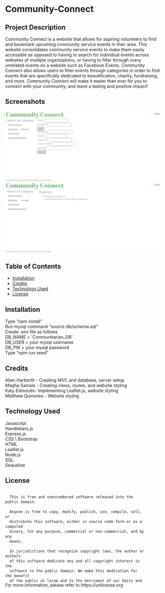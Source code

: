 # Community-Connect

## Project Description
Community Connect is a website that allows for aspiring volunteers to find and bookmark upcoming community service events in their area. This website consolidates community service events to make them easily accessible as opposed to having to search for individual events across websites of multiple organizations, or having to filter through many unrelated events on a website such as Facebook Events. Community Connect also allows users to filter events through categories in order to find events that are specifically dedicated to beautification, charity, fundraising, and more. Community Connect will make it easier than ever for you to connect with your community, and leave a lasting and positive impact!

## Screenshots
![Main](images/main.jpg)
![Event](images/event.jpg)

## Table of Contents
* [Installation](#Installation)
* [Credits](#Credits)
* [Technology Used](#TechnologyUsed)
* [License](#License)

## Installation 
Type “npm install” \
Run mysql command “source db/schema.sql” \
Create .env file as follows \
	DB_NAME = 'Communitarian_DB' \
  DB_USER = your mysql username \
  DB_PW = your mysql password \
Type “npm run seed” 


## Credits
Allen Harborth - Creating MVC and database, server setup \
Megha Samala - Creating views, routes, and website styling \
Katy Edmonds- Implementing Leaflet.js, website styling \
Matthew Quinones - Website styling 
 

## Technology Used
Javascript \
Handlebars.js \
Express.js \
CSS \ 
Bootstrap \
HTML \
Leaflet.js \
Node.js \
SQL \
Sequelize 

## License 
<div style="height:300px; width:90%; overflow:auto;">

      This is free and unencumbered software released into the public domain.
    
      Anyone is free to copy, modify, publish, use, compile, sell, or
      distribute this software, either in source code form or as a compiled
      binary, for any purpose, commercial or non-commercial, and by any
      means.
      
      In jurisdictions that recognize copyright laws, the author or authors
      of this software dedicate any and all copyright interest in the
      software to the public domain. We make this dedication for the benefit
      of the public at large and to the detriment of our heirs and
      successors. We intend this dedication to be an overt act of
      relinquishment in perpetuity of all present and future rights to this
      software under copyright law.
      
      THE SOFTWARE IS PROVIDED "AS IS", WITHOUT WARRANTY OF ANY KIND,
      EXPRESS OR IMPLIED, INCLUDING BUT NOT LIMITED TO THE WARRANTIES OF
      MERCHANTABILITY, FITNESS FOR A PARTICULAR PURPOSE AND NONINFRINGEMENT.
      IN NO EVENT SHALL THE AUTHORS BE LIABLE FOR ANY CLAIM, DAMAGES OR
      OTHER LIABILITY, WHETHER IN AN ACTION OF CONTRACT, TORT OR OTHERWISE,
      ARISING FROM, OUT OF OR IN CONNECTION WITH THE SOFTWARE OR THE USE OR
      OTHER DEALINGS IN THE SOFTWARE.
  </div>
For more information, please refer to https://unlicense.org
